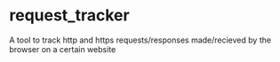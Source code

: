 # request_tracker
 A tool to track http and https requests/responses made/recieved by the browser on a certain website
